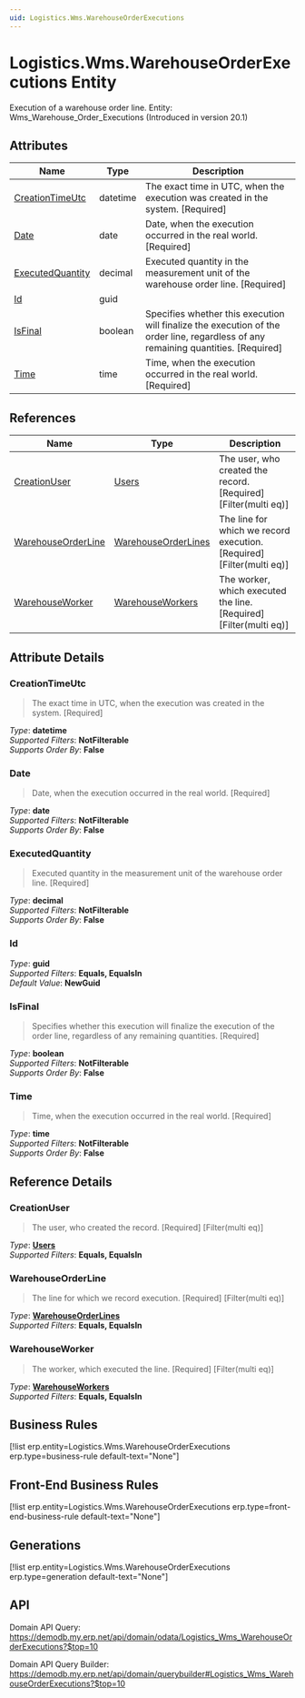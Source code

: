 ```yaml
---
uid: Logistics.Wms.WarehouseOrderExecutions
---
```

# Logistics.Wms.WarehouseOrderExecutions Entity

Execution of a warehouse order line. Entity: Wms_Warehouse_Order_Executions (Introduced in version 20.1)

## Attributes

| Name | Type | Description |
| ---- | ---- | --- |
| [CreationTimeUtc](Logistics.Wms.WarehouseOrderExecutions.md#creationtimeutc) | datetime | The exact time in UTC, when the execution was created in the system. [Required] 
| [Date](Logistics.Wms.WarehouseOrderExecutions.md#date) | date | Date, when the execution occurred in the real world. [Required] 
| [ExecutedQuantity](Logistics.Wms.WarehouseOrderExecutions.md#executedquantity) | decimal | Executed quantity in the measurement unit of the warehouse order line. [Required] 
| [Id](Logistics.Wms.WarehouseOrderExecutions.md#id) | guid |  
| [IsFinal](Logistics.Wms.WarehouseOrderExecutions.md#isfinal) | boolean | Specifies whether this execution will finalize the execution of the order line, regardless of any remaining quantities. [Required] 
| [Time](Logistics.Wms.WarehouseOrderExecutions.md#time) | time | Time, when the execution occurred in the real world. [Required] 

## References

| Name | Type | Description |
| ---- | ---- | --- |
| [CreationUser](Logistics.Wms.WarehouseOrderExecutions.md#creationuser) | [Users](Systems.Security.Users.md) | The user, who created the record. [Required] [Filter(multi eq)] |
| [WarehouseOrderLine](Logistics.Wms.WarehouseOrderExecutions.md#warehouseorderline) | [WarehouseOrderLines](Logistics.Wms.WarehouseOrderLines.md) | The line for which we record execution. [Required] [Filter(multi eq)] |
| [WarehouseWorker](Logistics.Wms.WarehouseOrderExecutions.md#warehouseworker) | [WarehouseWorkers](Logistics.Wms.WarehouseWorkers.md) | The worker, which executed the line. [Required] [Filter(multi eq)] |


## Attribute Details

### CreationTimeUtc

> The exact time in UTC, when the execution was created in the system. [Required]

_Type_: **datetime**  
_Supported Filters_: **NotFilterable**  
_Supports Order By_: **False**  

### Date

> Date, when the execution occurred in the real world. [Required]

_Type_: **date**  
_Supported Filters_: **NotFilterable**  
_Supports Order By_: **False**  

### ExecutedQuantity

> Executed quantity in the measurement unit of the warehouse order line. [Required]

_Type_: **decimal**  
_Supported Filters_: **NotFilterable**  
_Supports Order By_: **False**  

### Id

_Type_: **guid**  
_Supported Filters_: **Equals, EqualsIn**  
_Default Value_: **NewGuid**  

### IsFinal

> Specifies whether this execution will finalize the execution of the order line, regardless of any remaining quantities. [Required]

_Type_: **boolean**  
_Supported Filters_: **NotFilterable**  
_Supports Order By_: **False**  

### Time

> Time, when the execution occurred in the real world. [Required]

_Type_: **time**  
_Supported Filters_: **NotFilterable**  
_Supports Order By_: **False**  


## Reference Details

### CreationUser

> The user, who created the record. [Required] [Filter(multi eq)]

_Type_: **[Users](Systems.Security.Users.md)**  
_Supported Filters_: **Equals, EqualsIn**  

### WarehouseOrderLine

> The line for which we record execution. [Required] [Filter(multi eq)]

_Type_: **[WarehouseOrderLines](Logistics.Wms.WarehouseOrderLines.md)**  
_Supported Filters_: **Equals, EqualsIn**  

### WarehouseWorker

> The worker, which executed the line. [Required] [Filter(multi eq)]

_Type_: **[WarehouseWorkers](Logistics.Wms.WarehouseWorkers.md)**  
_Supported Filters_: **Equals, EqualsIn**  



## Business Rules

[!list erp.entity=Logistics.Wms.WarehouseOrderExecutions erp.type=business-rule default-text="None"]

## Front-End Business Rules

[!list erp.entity=Logistics.Wms.WarehouseOrderExecutions erp.type=front-end-business-rule default-text="None"]

## Generations

[!list erp.entity=Logistics.Wms.WarehouseOrderExecutions erp.type=generation default-text="None"]

## API

Domain API Query:
<https://demodb.my.erp.net/api/domain/odata/Logistics_Wms_WarehouseOrderExecutions?$top=10>

Domain API Query Builder:
<https://demodb.my.erp.net/api/domain/querybuilder#Logistics_Wms_WarehouseOrderExecutions?$top=10>

